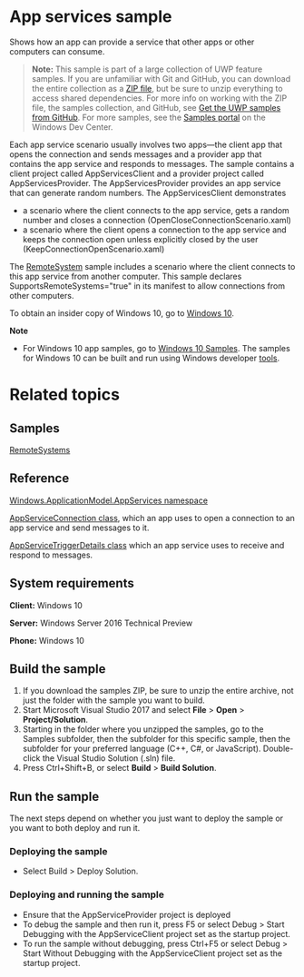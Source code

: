 ﻿<!---
  category: DeepLinksAndAppToAppCommunication
  samplefwlink: http://go.microsoft.com/fwlink/p/?LinkId=620489
--->

# App services sample

Shows how an app can provide a service that other apps or other computers can consume.

> **Note:** This sample is part of a large collection of UWP feature samples. 
> If you are unfamiliar with Git and GitHub, you can download the entire collection as a 
> [ZIP file](https://github.com/Microsoft/Windows-universal-samples/archive/master.zip), but be 
> sure to unzip everything to access shared dependencies. For more info on working with the ZIP file, 
> the samples collection, and GitHub, see [Get the UWP samples from GitHub](https://aka.ms/ovu2uq). 
> For more samples, see the [Samples portal](https://aka.ms/winsamples) on the Windows Dev Center. 

Each app service scenario usually involves two apps—the client app that opens the connection and sends messages and a provider app that contains the app service and responds to messages. The sample contains a client project called AppServicesClient and a provider project called AppServicesProvider. The AppServicesProvider provides an app service that can generate random numbers. The AppServicesClient demonstrates
- a scenario where the client connects to the app service, gets a random number and closes a connection (OpenCloseConnectionScenario.xaml) 
- a scenario where the client opens a connection to the app service and keeps the connection open unless explicitly closed by the user (KeepConnectionOpenScenario.xaml)

The [RemoteSystem](/Samples/RemoteSystem) sample includes a scenario where
the client connects to this app service from another computer.
This sample declares
SupportsRemoteSystems="true" in its manifest to allow connections from other computers.

To obtain an insider copy of Windows 10, go to [Windows 10](http://insider.windows.com). 

**Note**
- For Windows 10 app samples, go to  [Windows 10 Samples](https://github.com/Microsoft/Windows-universal-samples). The samples for Windows 10 can be built and run using Windows developer [tools](https://developer.windows.com).

# Related topics

## Samples

[RemoteSystems](/Samples/RemoteSystems)

## Reference

[Windows.ApplicationModel.AppServices namespace](https://msdn.microsoft.com/library/windows.applicationmodel.appservice.aspx)

[AppServiceConnection class](https://msdn.microsoft.com/library/windows.applicationmodel.appservice.appserviceconnection.aspx),
which an app uses to open a connection to an app service and send messages to it.

[AppServiceTriggerDetails class](https://msdn.microsoft.com/library/windows.applicationmodel.appservice.appservicetriggerdetails.aspx)
which an app service uses to receive and respond to messages.

## System requirements

**Client:** Windows 10

**Server:** Windows Server 2016 Technical Preview

**Phone:** Windows 10

## Build the sample

1. If you download the samples ZIP, be sure to unzip the entire archive, not just the folder with the sample you want to build. 
2. Start Microsoft Visual Studio 2017 and select **File** \> **Open** \> **Project/Solution**.
3. Starting in the folder where you unzipped the samples, go to the Samples subfolder, then the subfolder for this specific sample, then the subfolder for your preferred language (C++, C#, or JavaScript). Double-click the Visual Studio Solution (.sln) file.
4. Press Ctrl+Shift+B, or select **Build** \> **Build Solution**.

## Run the sample

The next steps depend on whether you just want to deploy the sample or you want to both deploy and run it.

### Deploying the sample

- Select Build > Deploy Solution. 

### Deploying and running the sample

- Ensure that the AppServiceProvider project is deployed 
- To debug the sample and then run it, press F5 or select Debug >  Start Debugging with the AppServiceClient project set as the startup project. 
- To run the sample without debugging, press Ctrl+F5 or select Debug > Start Without Debugging with the AppServiceClient project set as the startup project. 
